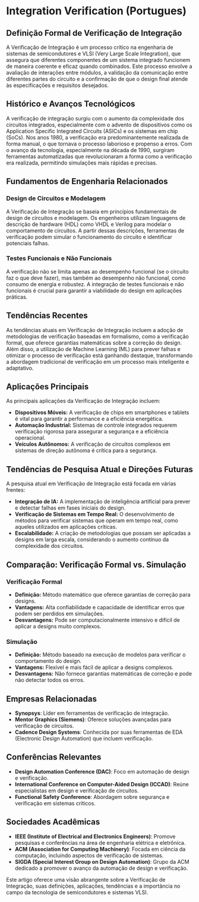 # Integration Verification (Portugues)

## Definição Formal de Verificação de Integração

A Verificação de Integração é um processo crítico na engenharia de sistemas de semicondutores e VLSI (Very Large Scale Integration), que assegura que diferentes componentes de um sistema integrado funcionem de maneira coerente e eficaz quando combinados. Este processo envolve a avaliação de interações entre módulos, a validação da comunicação entre diferentes partes do circuito e a confirmação de que o design final atende às especificações e requisitos desejados.

## Histórico e Avanços Tecnológicos

A verificação de integração surgiu com o aumento da complexidade dos circuitos integrados, especialmente com o advento de dispositivos como os Application Specific Integrated Circuits (ASICs) e os sistemas em chip (SoCs). Nos anos 1980, a verificação era predominantemente realizada de forma manual, o que tornava o processo laborioso e propenso a erros. Com o avanço da tecnologia, especialmente na década de 1990, surgiram ferramentas automatizadas que revolucionaram a forma como a verificação era realizada, permitindo simulações mais rápidas e precisas.

## Fundamentos de Engenharia Relacionados

### Design de Circuitos e Modelagem

A Verificação de Integração se baseia em princípios fundamentais de design de circuitos e modelagem. Os engenheiros utilizam linguagens de descrição de hardware (HDL) como VHDL e Verilog para modelar o comportamento de circuitos. A partir dessas descrições, ferramentas de verificação podem simular o funcionamento do circuito e identificar potenciais falhas.

### Testes Funcionais e Não Funcionais

A verificação não se limita apenas ao desempenho funcional (se o circuito faz o que deve fazer), mas também ao desempenho não funcional, como consumo de energia e robustez. A integração de testes funcionais e não funcionais é crucial para garantir a viabilidade do design em aplicações práticas.

## Tendências Recentes

As tendências atuais em Verificação de Integração incluem a adoção de metodologias de verificação baseadas em formalismo, como a verificação formal, que oferece garantias matemáticas sobre a correção do design. Além disso, a utilização de Machine Learning (ML) para prever falhas e otimizar o processo de verificação está ganhando destaque, transformando a abordagem tradicional de verificação em um processo mais inteligente e adaptativo.

## Aplicações Principais

As principais aplicações da Verificação de Integração incluem:

- **Dispositivos Móveis:** A verificação de chips em smartphones e tablets é vital para garantir a performance e a eficiência energética.
- **Automação Industrial:** Sistemas de controle integrados requerem verificação rigorosa para assegurar a segurança e a eficiência operacional.
- **Veículos Autônomos:** A verificação de circuitos complexos em sistemas de direção autônoma é crítica para a segurança.

## Tendências de Pesquisa Atual e Direções Futuras

A pesquisa atual em Verificação de Integração está focada em várias frentes:

- **Integração de IA:** A implementação de inteligência artificial para prever e detectar falhas em fases iniciais do design.
- **Verificação de Sistemas em Tempo Real:** O desenvolvimento de métodos para verificar sistemas que operam em tempo real, como aqueles utilizados em aplicações críticas.
- **Escalabilidade:** A criação de metodologias que possam ser aplicadas a designs em larga escala, considerando o aumento contínuo da complexidade dos circuitos.

## Comparação: Verificação Formal vs. Simulação

### Verificação Formal

- **Definição:** Método matemático que oferece garantias de correção para designs.
- **Vantagens:** Alta confiabilidade e capacidade de identificar erros que podem ser perdidos em simulações.
- **Desvantagens:** Pode ser computacionalmente intensivo e difícil de aplicar a designs muito complexos.

### Simulação

- **Definição:** Método baseado na execução de modelos para verificar o comportamento do design.
- **Vantagens:** Flexível e mais fácil de aplicar a designs complexos.
- **Desvantagens:** Não fornece garantias matemáticas de correção e pode não detectar todos os erros.

## Empresas Relacionadas

- **Synopsys**: Líder em ferramentas de verificação de integração.
- **Mentor Graphics (Siemens)**: Oferece soluções avançadas para verificação de circuitos.
- **Cadence Design Systems**: Conhecida por suas ferramentas de EDA (Electronic Design Automation) que incluem verificação.

## Conferências Relevantes

- **Design Automation Conference (DAC)**: Foco em automação de design e verificação.
- **International Conference on Computer-Aided Design (ICCAD)**: Reúne especialistas em design e verificação de circuitos.
- **Functional Safety Conference**: Abordagem sobre segurança e verificação em sistemas críticos.

## Sociedades Acadêmicas

- **IEEE (Institute of Electrical and Electronics Engineers)**: Promove pesquisas e conferências na área de engenharia elétrica e eletrônica.
- **ACM (Association for Computing Machinery)**: Focada em ciência da computação, incluindo aspectos de verificação de sistemas.
- **SIGDA (Special Interest Group on Design Automation)**: Grupo da ACM dedicado a promover o avanço da automação de design e verificação. 

Este artigo oferece uma visão abrangente sobre a Verificação de Integração, suas definições, aplicações, tendências e a importância no campo da tecnologia de semicondutores e sistemas VLSI.